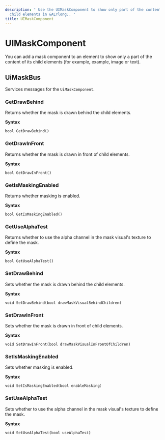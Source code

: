 ```yaml
---
description: ' Use the UIMaskComponent to show only part of the content of a component''s
  child elements in &ALYlong;. '
title: UIMaskComponent
---
```

# UIMaskComponent<a name="lua-scripting-ces-api-ui-uimaskcomponent"></a>

You can add a mask component to an element to show only a part of the content of its child elements \(for example, example, image or text\)\.

## UiMaskBus<a name="lua-scripting-ces-api-ui-uimaskcomponent-uimaskbus"></a>

Services messages for the `UiMaskComponent`\.

### GetDrawBehind<a name="lua-scripting-ces-api-ui-uimaskcomponent-uimaskbus-getdrawbehind"></a>

Returns whether the mask is drawn behind the child elements\.

**Syntax**

```
bool GetDrawBehind()
```

### GetDrawInFront<a name="lua-scripting-ces-api-ui-uimaskcomponent-uimaskbus-getdrawinfront"></a>

Returns whether the mask is drawn in front of child elements\.

**Syntax**

```
bool GetDrawInFront()
```

### GetIsMaskingEnabled<a name="lua-scripting-ces-api-ui-uimaskcomponent-uimaskbus-getismaskingenabled"></a>

Returns whether masking is enabled\.

**Syntax**

```
bool GetIsMaskingEnabled()
```

### GetUseAlphaTest<a name="lua-scripting-ces-api-ui-uimaskcomponent-uimaskbus-getusealphatest"></a>

Returns whether to use the alpha channel in the mask visual's texture to define the mask\.

**Syntax**

```
bool GetUseAlphaTest()
```

### SetDrawBehind<a name="lua-scripting-ces-api-ui-uimaskcomponent-uimaskbus-setdrawbehind"></a>

Sets whether the mask is drawn behind the child elements\.

**Syntax**

```
void SetDrawBehind(bool drawMaskVisualBehindChildren) 
```

### SetDrawInFront<a name="lua-scripting-ces-api-ui-uimaskcomponent-uimaskbus-setdrawinfront"></a>

Sets whether the mask is drawn in front of child elements\.

**Syntax**

```
void SetDrawInFront(bool drawMaskVisualInFrontOfChildren)
```

### SetIsMaskingEnabled<a name="lua-scripting-ces-api-ui-uimaskcomponent-uimaskbus-setismaskingenabled"></a>

Sets whether masking is enabled\.

**Syntax**

```
void SetIsMaskingEnabled(bool enableMasking)
```

### SetUseAlphaTest<a name="lua-scripting-ces-api-ui-uimaskcomponent-uimaskbus-setusealphatest"></a>

Sets whether to use the alpha channel in the mask visual's texture to define the mask\.

**Syntax**

```
void SetUseAlphaTest(bool useAlphaTest)
```